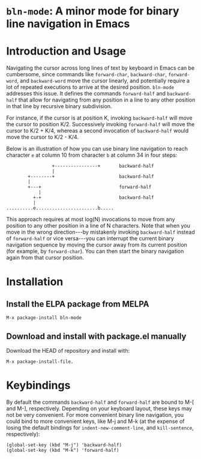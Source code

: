 # `bln-mode`: A minor mode for binary line navigation in Emacs

# Introduction and Usage

Navigating the cursor across long lines of text by keyboard in Emacs can be
cumbersome, since commands like `forward-char`, `backward-char`, `forward-word`,
and `backward-word` move the cursor linearly, and potentially require a lot of
repeated executions to arrive at the desired position. `bln-mode` addresses this
issue. It defines the commands `forward-half` and `backward-half` that allow for
navigating from any position in a line to any other position in that line by
recursive binary subdivision.

For instance, if the cursor is at position K, invoking `backward-half` will move
the cursor to position K/2. Successively invoking `forward-half` will move the
cursor to K/2 + K/4, whereas a second invocation of `backward-half` would move
the cursor to K/2 - K/4.

Below is an illustration of how you can use binary line navigation to reach
character `e` at column 10 from character `b` at column 34 in four steps:

                     +----------------+       backward-half
                     |
            +--------+                        backward-half
            |
            +---+                             forward-half
                |
              +-+                             backward-half
              |
    ..........e.......................b.....

This approach requires at most log(N) invocations to move from any position to
any other position in a line of N characters. Note that when you move in the
wrong direction---by mistakenly invoking `backward-half` instead of
`forward-half` or vice versa---you can interrupt the current binary navigation
sequence by moving the cursor away from its current position (for example, by
`forward-char`). You can then start the binary navigation again from that cursor
position.

# Installation

## Install the ELPA package from MELPA

    M-x package-install bln-mode

## Download and install with package.el manually

Download the HEAD of repository and install with:

    M-x package-install-file.

# Keybindings

By default the commands `backward-half` and `forward-half` are bound to M-[
and M-], respectively. Depending on your keyboard layout, these keys may not
be very convenient. For more convenient binary line navigation, you could
bind to more convenient keys, like M-j and M-k (at the expense of losing the
default bindings for `indent-new-comment-line`, and `kill-sentence`,
respectively):

    (global-set-key (kbd "M-j") 'backward-half)
    (global-set-key (kbd "M-k") 'forward-half)
